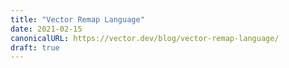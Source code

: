```yaml
---
title: "Vector Remap Language"
date: 2021-02-15
canonicalURL: https://vector.dev/blog/vector-remap-language/
draft: true
---
```

